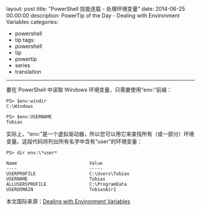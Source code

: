 ﻿layout: post
title: "PowerShell 技能连载 - 处理环境变量"
date: 2014-06-25 00:00:00
description: PowerTip of the Day - Dealing with Environment Variables
categories:
- powershell
- tip
tags:
- powershell
- tip
- powertip
- series
- translation
---
要在 PowerShell 中读取 Windows 环境变量，只需要使用“env:”前缀：

	PS> $env:windir
	C:\Windows
	
	PS> $env:USERNAME
	Tobias

实际上，“env:”是一个虚拟驱动器，所以您可以用它来查找所有（或一部分）环境变量。这段代码将列出所有名字中含有“user”的环境变量：

	PS> dir env:\*user*
	
	Name                           Value
	----                           -----
	USERPROFILE                    C:\Users\Tobias
	USERNAME                       Tobias
	ALLUSERSPROFILE                C:\ProgramData
	USERDOMAIN                     TobiasAir1

<!--more-->
本文国际来源：[Dealing with Environment Variables](http://community.idera.com/powershell/powertips/b/tips/posts/dealing-with-environment-variables)
